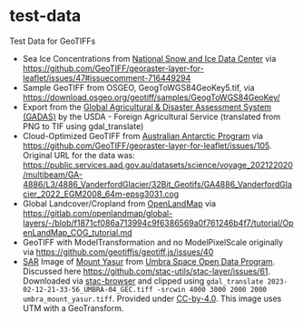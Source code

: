 # test-data
Test Data for GeoTIFFs

- Sea Ice Concentrations from [National Snow and Ice Data Center](https://nsidc.org/data/nsidc-0051) via https://github.com/GeoTIFF/georaster-layer-for-leaflet/issues/47#issuecomment-716449294
- Sample GeoTIFF from OSGEO, GeogToWGS84GeoKey5.tif, via https://download.osgeo.org/geotiff/samples/GeogToWGS84GeoKey/
- Export from the [Global Agricultural & Disaster Assessment System (GADAS)](https://geo.fas.usda.gov/gadas) by the USDA - Foreign Agricultural Service (translated from PNG to TIF using gdal_translate)
- Cloud-Optimized GeoTIFF from [Australian Antarctic Program](https://www.antarctica.gov.au/) via https://github.com/GeoTIFF/georaster-layer-for-leaflet/issues/105.  Original URL for the data was: https://public.services.aad.gov.au/datasets/science/voyage_202122020/multibeam/GA-4886/L3/4886_VanderfordGlacier/32Bit_Geotifs/GA4886_VanderfordGlacier_2022_EGM2008_64m-epsg3031.cog
- Global Landcover/Cropland from [OpenLandMap](https://openlandmap.org/) via https://gitlab.com/openlandmap/global-layers/-/blob/f1871cf086a713994c9f6386569a0f761246b4f7/tutorial/OpenLandMap_COG_tutorial.md
- GeoTIFF with ModelTransformation and no ModelPixelScale originally via https://github.com/geotiffjs/geotiff.js/issues/40
- [SAR](https://en.wikipedia.org/wiki/Synthetic-aperture_radar) Image of [Mount Yasur](https://en.wikipedia.org/wiki/Mount_Yasur) from [Umbra Space Open Data Program](https://umbra.space/open-data).  Discussed here https://github.com/stac-utils/stac-layer/issues/61.  Downloaded via [stac-browser](https://radiantearth.github.io/stac-browser/#/external/s3.us-west-2.amazonaws.com/umbra-open-data-catalog/stac/2023/2023-02/2023-02-12/6d584f33-0489-47dd-9412-14d2c83532fc/6d584f33-0489-47dd-9412-14d2c83532fc.json?.asset=asset-GEC) and clipped using `gdal_translate 2023-02-12-21-33-56_UMBRA-04_GEC.tiff -srcwin 4000 3000 2000 2000 umbra_mount_yasur.tiff`. Provided under [CC-by-4.0](https://creativecommons.org/licenses/by/4.0/).  This image uses UTM with a GeoTransform.
